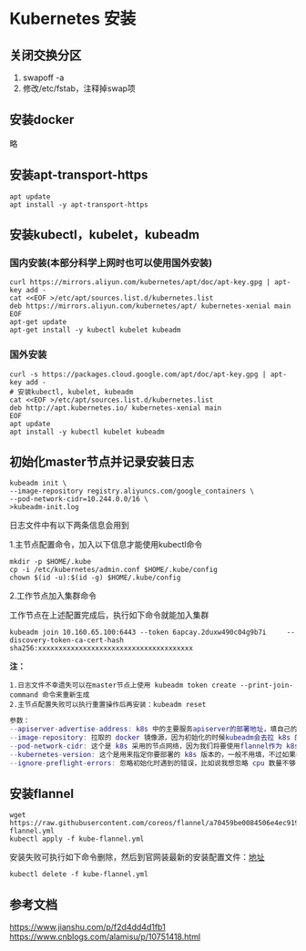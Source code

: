 # Kubernetes 安装
## 关闭交换分区
1. swapoff -a
2. 修改/etc/fstab，注释掉swap项
## 安装docker
略
## 安装apt-transport-https
```shell
apt update
apt install -y apt-transport-https
```
## 安装kubectl，kubelet，kubeadm
### 国内安装(本部分科学上网时也可以使用国外安装)
```shell
curl https://mirrors.aliyun.com/kubernetes/apt/doc/apt-key.gpg | apt-key add - 
cat <<EOF >/etc/apt/sources.list.d/kubernetes.list
deb https://mirrors.aliyun.com/kubernetes/apt/ kubernetes-xenial main
EOF  
apt-get update
apt-get install -y kubectl kubelet kubeadm 
```
### 国外安装

```shell
curl -s https://packages.cloud.google.com/apt/doc/apt-key.gpg | apt-key add -
# 安装kubectl, kubelet, kubeadm
cat <<EOF >/etc/apt/sources.list.d/kubernetes.list
deb http://apt.kubernetes.io/ kubernetes-xenial main
EOF
apt update
apt install -y kubectl kubelet kubeadm
```
## 初始化master节点并记录安装日志
```shell
kubeadm init \
--image-repository registry.aliyuncs.com/google_containers \
--pod-network-cidr=10.244.0.0/16 \
>kubeadm-init.log
```
日志文件中有以下两条信息会用到

1.主节点配置命令，加入以下信息才能使用kubectl命令
```shell
mkdir -p $HOME/.kube
cp -i /etc/kubernetes/admin.conf $HOME/.kube/config
chown $(id -u):$(id -g) $HOME/.kube/config
```
2.工作节点加入集群命令

工作节点在上述配置完成后，执行如下命令就能加入集群
```
kubeadm join 10.160.65.100:6443 --token 6apcay.2duxw490c04g9b7i     --discovery-token-ca-cert-hash sha256:xxxxxxxxxxxxxxxxxxxxxxxxxxxxxxxxxxxxxx
```
**注：**
```
1.日志文件不幸遗失可以在master节点上使用 kubeadm token create --print-join-command 命令来重新生成
2.主节点配置失败可以执行重置操作后再安装：kubeadm reset
```

```m
参数：
--apiserver-advertise-address: k8s 中的主要服务apiserver的部署地址，填自己的管理节点 ip
--image-repository: 拉取的 docker 镜像源，因为初始化的时候kubeadm会去拉 k8s 的很多组件来进行部署，所以需要指定国内镜像源，下不然会拉取不到镜像。
--pod-network-cidr: 这个是 k8s 采用的节点网络，因为我们将要使用flannel作为 k8s 的网络，所以这里填10.244.0.0/16就好
--kubernetes-version: 这个是用来指定你要部署的 k8s 版本的，一般不用填，不过如果初始化过程中出现了因为版本不对导致的安装错误的话，可以用这个参数手动指定。
--ignore-preflight-errors: 忽略初始化时遇到的错误，比如说我想忽略 cpu 数量不够 2 核引起的错误，就可以用--ignore-preflight-errors=CpuNum。错误名称在初始化错误时会给出来。
```
## 安装flannel
```
wget https://raw.githubusercontent.com/coreos/flannel/a70459be0084506e4ec919aa1c114638878db11b/Documentation/kube-flannel.yml
kubectl apply -f kube-flannel.yml
```
安装失败可执行如下命令删除，然后到官网装最新的安装配置文件：[地址](https://github.com/coreos/flannel)
```shell
kubectl delete -f kube-flannel.yml
```
## 参考文档
https://www.jianshu.com/p/f2d4dd4d1fb1
https://www.cnblogs.com/alamisu/p/10751418.html